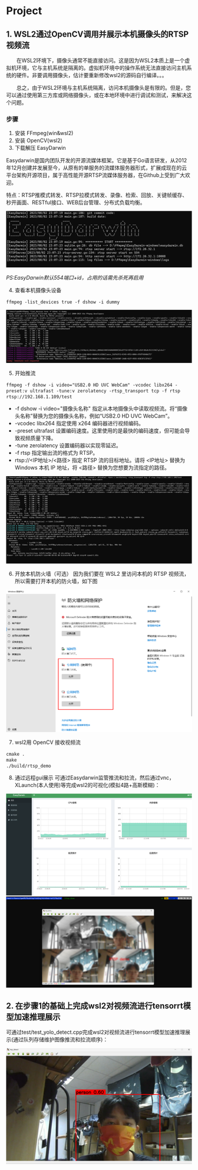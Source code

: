 # Project

## 1. WSL2通过OpenCV调用并展示本机摄像头的RTSP视频流

&emsp;&emsp;在WSL2环境下，摄像头通常不能直接访问。这是因为WSL2本质上是一个虚拟机环境，它与主机系统是隔离的。虚拟机环境中的操作系统无法直接访问主机系统的硬件。非要调用摄像头，估计要重新修改wsl2的源码自行编译。。。

&emsp;&emsp;总之，由于WSL2环境与主机系统隔离，访问本机摄像头是有限的。但是，您可以通过使用第三方库或网络摄像头，或在本地环境中进行调试和测试，来解决这个问题。

### 步骤
1.  安装 FFmpeg(win&wsl2)
2.  安装 OpenCV(wsl2)
3.  下载解压 EasyDarwin

Easydarwin是国内团队开发的开源流媒体框架。它是基于Go语言研发，从2012年12月创建并发展至今，从原有的单服务的流媒体服务器形式，扩展成现在的云平台架构开源项目，属于高性能开源RTSP流媒体服务器，在Github上受到广大欢迎。

特点：RTSP推模式转发、RTSP拉模式转发、录像、检索、回放、关键帧缓存、秒开画面、RESTful接口、WEB后台管理、分布式负载均衡。

<div align=middle><img src ="img/2.png" width = "100%" height = "50%" /></div>

*PS:EasyDarwin默认554端口+id，占用的话需先杀死再启用*

4. 查看本机摄像头设备
```
ffmpeg -list_devices true -f dshow -i dummy
```
<div align=middle><img src ="img/1.png" width = "100%" height = "50%" /></div>

5. 开始推流
```
ffmpeg -f dshow -i video="USB2.0 HD UVC WebCam" -vcodec libx264 -preset:v ultrafast -tune:v zerolatency -rtsp_transport tcp -f rtsp rtsp://192.168.1.109/test
```
- -f dshow -i video="摄像头名称" 指定从本地摄像头中读取视频流。将“摄像头名称”替换为您的摄像头名称，例如“USB2.0 HD UVC WebCam”。
- -vcodec libx264 指定使用 x264 编码器进行视频编码。
- -preset ultrafast 设置编码速度。这里使用的是最快的编码速度，但可能会导致视频质量下降。
- -tune zerolatency 设置编码器以实现零延迟。
- -f rtsp 指定输出流的格式为 RTSP。
- rtsp://<IP地址>/<路径> 指定 RTSP 流的目标地址。请将 <IP地址> 替换为 Windows 本机 IP 地址，将 <路径> 替换为您想要为流指定的路径。

<div align=middle><img src ="img/3.png" width = "100%" height = "50%" /></div>

6. 开放本机防火墙（可选）
因为我们要在 WSL2 里访问本机的 RTSP 视频流，所以需要打开本机的防火墙，如下图
<div align=middle><img src ="img/6.png" width = "100%" height = "50%" /></div>

7. wsl2用 OpenCV 接收视频流
```
cmake .
make
./build/rtsp_demo
```

8. 通过远程gui展示
可通过Easydarwin监管推流和拉流，然后通过vnc，XLaunch(本人使用)等完成wsl2的可视化(模拟4路+高斯模糊)：
<div align=middle><img src ="img/5.png" width = "100%" height = "50%" /></div>
<div align=middle><img src ="img/4.png" width = "100%" height = "50%" /></div>

## 2. 在步骤1的基础上完成wsl2对视频流进行tensorrt模型加速推理展示

可通过test/test_yolo_detect.cpp完成wsl2对视频流进行tensorrt模型加速推理展示(通过队列存储维护图像推流和拉流顺序)：
<div align=middle><img src ="img/7.png" width = "100%" height = "50%" /></div>
